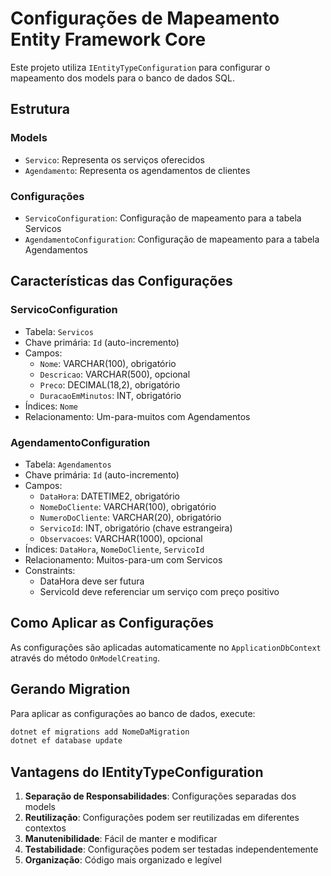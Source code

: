 # Configurações de Mapeamento Entity Framework Core

Este projeto utiliza `IEntityTypeConfiguration` para configurar o mapeamento dos models para o banco de dados SQL.

## Estrutura

### Models
- `Servico`: Representa os serviços oferecidos
- `Agendamento`: Representa os agendamentos de clientes

### Configurações
- `ServicoConfiguration`: Configuração de mapeamento para a tabela Servicos
- `AgendamentoConfiguration`: Configuração de mapeamento para a tabela Agendamentos

## Características das Configurações

### ServicoConfiguration
- Tabela: `Servicos`
- Chave primária: `Id` (auto-incremento)
- Campos:
  - `Nome`: VARCHAR(100), obrigatório
  - `Descricao`: VARCHAR(500), opcional
  - `Preco`: DECIMAL(18,2), obrigatório
  - `DuracaoEmMinutos`: INT, obrigatório
- Índices: `Nome`
- Relacionamento: Um-para-muitos com Agendamentos

### AgendamentoConfiguration
- Tabela: `Agendamentos`
- Chave primária: `Id` (auto-incremento)
- Campos:
  - `DataHora`: DATETIME2, obrigatório
  - `NomeDoCliente`: VARCHAR(100), obrigatório
  - `NumeroDoCliente`: VARCHAR(20), obrigatório
  - `ServicoId`: INT, obrigatório (chave estrangeira)
  - `Observacoes`: VARCHAR(1000), opcional
- Índices: `DataHora`, `NomeDoCliente`, `ServicoId`
- Relacionamento: Muitos-para-um com Servicos
- Constraints:
  - DataHora deve ser futura
  - ServicoId deve referenciar um serviço com preço positivo

## Como Aplicar as Configurações

As configurações são aplicadas automaticamente no `ApplicationDbContext` através do método `OnModelCreating`.

## Gerando Migration

Para aplicar as configurações ao banco de dados, execute:

```bash
dotnet ef migrations add NomeDaMigration
dotnet ef database update
```

## Vantagens do IEntityTypeConfiguration

1. **Separação de Responsabilidades**: Configurações separadas dos models
2. **Reutilização**: Configurações podem ser reutilizadas em diferentes contextos
3. **Manutenibilidade**: Fácil de manter e modificar
4. **Testabilidade**: Configurações podem ser testadas independentemente
5. **Organização**: Código mais organizado e legível 
